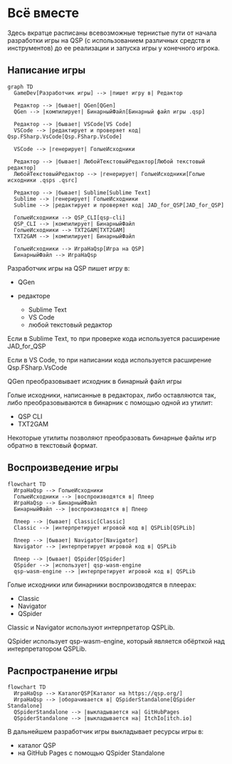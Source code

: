 ﻿# Всё вместе

Здесь вкратце расписаны всевозможные тернистые пути от начала разработки игры на QSP (с использованием различных средств и инструментов) до ее реализации и запуска игры у конечного игрока.

## Написание игры

```mermaid
graph TD
  GameDev[Разработчик игры] --> |пишет игру в| Редактор

  Редактор --> |бывает| QGen[QGen]
  QGen --> |компилирует| БинарныйФайл[Бинарный файл игры .qsp]

  Редактор --> |бывает| VSCode[VS Code]
  VSCode --> |редактирует и проверяет код| Qsp.FSharp.VsCode[Qsp.FSharp.VsCode]

  VSCode --> |генерирует| ГолыеИсходники

  Редактор --> |бывает| ЛюбойТекстовыйРедактор[Любой текстовый редактор]
  ЛюбойТекстовыйРедактор --> |генерирует| ГолыеИсходники[Голые исходники .qsps .qsrc]

  Редактор --> |бывает| Sublime[Sublime Text]
  Sublime --> |генерирует| ГолыеИсходники
  Sublime --> |редактирует и проверяет код| JAD_for_QSP[JAD_for_QSP]

  ГолыеИсходники --> QSP_CLI[qsp-cli]
  QSP_CLI --> |компилирует| БинарныйФайл
  ГолыеИсходники --> TXT2GAM[TXT2GAM]
  TXT2GAM --> |компилирует| БинарныйФайл

  ГолыеИсходники --> ИграНаQsp[Игра на QSP]
  БинарныйФайл --> ИграНаQsp
```

Разработчик игры на QSP пишет игру в:

* QGen
* редакторе

  * Sublime Text
  * VS Code
  * любой текстовый редактор

Если в Sublime Text, то при проверке кода используется расширение JAD_for_QSP

Если в VS Code, то при написании кода используется расширение Qsp.FSharp.VsCode

QGen преобразовывает исходник в бинарный файл игры

Голые исходники, написанные в редакторах, либо оставляются так, либо преобразовываются в бинарник с помощью одной из утилит:

* QSP CLI
* TXT2GAM

Некоторые утилиты позволяют преобразовать бинарные файлы игр обратно в текстовый формат.

## Воспроизведение игры

```mermaid
flowchart TD
  ИграНаQsp --> ГолыеИсходники
  ГолыеИсходники --> |воспроизводятся в| Плеер
  ИграНаQsp --> БинарныйФайл
  БинарныйФайл --> |воспроизводятся в| Плеер

  Плеер --> |бывает| Classic[Classic]
  Classic --> |интерпретирует игровой код в| QSPLib[QSPLib]

  Плеер --> |бывает| Navigator[Navigator]
  Navigator --> |интерпретирует игровой код в| QSPLib

  Плеер --> |бывает| QSpider[QSpider]
  QSpider --> |использует| qsp-wasm-engine
  qsp-wasm-engine --> |интерпретирует игровой код в| QSPLib
```

Голые исходники или бинарники воспроизводятся в плеерах:

* Classic
* Navigator
* QSpider

Classic и Navigator используют интерпретатор QSPLib.

QSpider использует qsp-wasm-engine, который является обёрткой над интерпретатором QSPLib.

## Распространение игры

```mermaid
flowchart TD
  ИграНаQsp --> КаталогQSP[Каталог на https://qsp.org/]
  ИграНаQsp --> |оборачивается в| QSpiderStandalone[QSpider Standalone]
  QSpiderStandalone --> |выкладывается на| GitHubPages
  QSpiderStandalone --> |выкладывается на| ItchIo[itch.io]
```

В дальнейшем разработчик игры выкладывает ресурсы игры в:

* каталог QSP
* на GitHub Pages с помощью QSpider Standalone
